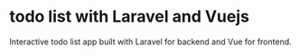 # todo list with Laravel and Vuejs

Interactive todo list app built with Laravel for backend and Vue for frontend.
